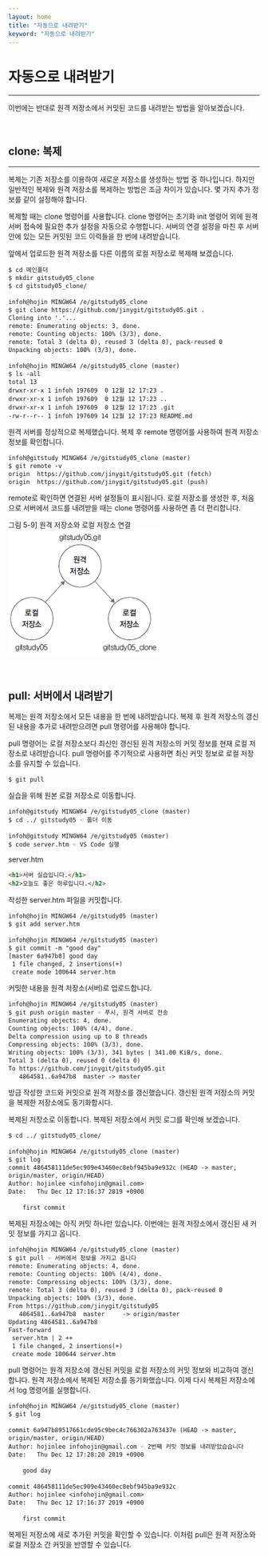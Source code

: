 ```yaml
---
layout: home
title: "자동으로 내려받기"
keyword: "자동으로 내려받기"
---
```


# 자동으로 내려받기
---
이번에는 반대로 원격 저장소에서 커밋된 코드를 내려받는 방법을 알아보겠습니다.

<br>
<a name="1"></a>

## clone: 복제
---
복제는 기존 저장소를 이용하여 새로운 저장소를 생성하는 방법 중 하나입니다. 하지만 일반적인 복제와 원격 저장소를 복제하는 방법은 조금 차이가 있습니다. 몇 가지 추가 정보를 같이 설정해야 합니다.  

복제할 때는 clone 명령어를 사용합니다. clone 명령어는 초기화 init 명령어 외에 원격 서버 접속에 필요한 추가 설정을 자동으로 수행합니다. 서버의 연결 설정을 마친 후 서버 안에 있는 모든 커밋된 코드 이력들을 한 번에 내려받습니다.  

앞에서 업로드한 원격 저장소를 다른 이름의 로컬 저장소로 복제해 보겠습니다.  

```
$ cd 메인폴더
$ mkdir gitstudy05_clone
$ cd gitstudy05_clone/

infoh@hojin MINGW64 /e/gitstudy05_clone
$ git clone https://github.com/jinygit/gitstudy05.git .
Cloning into '.'...
remote: Enumerating objects: 3, done.
remote: Counting objects: 100% (3/3), done.
remote: Total 3 (delta 0), reused 3 (delta 0), pack-reused 0
Unpacking objects: 100% (3/3), done.

infoh@hojin MINGW64 /e/gitstudy05_clone (master)
$ ls -all
total 13
drwxr-xr-x 1 infoh 197609  0 12월 12 17:23 .
drwxr-xr-x 1 infoh 197609  0 12월 12 17:23 ..
drwxr-xr-x 1 infoh 197609  0 12월 12 17:23 .git
-rw-r--r-- 1 infoh 197609 14 12월 12 17:23 README.md
```

원격 서버를 정상적으로 복제했습니다. 복제 후 remote 명령어를 사용하여 원격 저장소 정보를 확인합니다.  

```
infoh@gitstudy MINGW64 /e/gitstudy05_clone (master)
$ git remote -v
origin  https://github.com/jinygit/gitstudy05.git (fetch)
origin  https://github.com/jinygit/gitstudy05.git (push)
```

remote로 확인하면 연결된 서버 설정들이 표시됩니다. 로컬 저장소를 생성한 후, 처음으로 서버에서 코드를 내려받을 때는 clone 명령어를 사용하면 좀 더 편리합니다.  

그림 5-9] 원격 저장소와 로컬 저장소 연결  
![원격 저장소와 로컬 저장소 연결](./img/05-9.jpg)

<br>
<a name="2"></a>

## pull: 서버에서 내려받기
복제는 원격 저장소에서 모든 내용을 한 번에 내려받습니다. 복제 후 원격 저장소의 갱신된 내용을 추가로 내려받으려면 pull 명령어를 사용해야 합니다.  

pull 명령어는 로컬 저장소보다 최신인 갱신된 원격 저장소의 커밋 정보를 현재 로컬 저장소로 내려받습니다. pull 명령어를 주기적으로 사용하면 최신 커밋 정보로 로컬 저장소를 유지할 수 있습니다.  

```
$ git pull
```
 
실습을 위해 원본 로컬 저장소로 이동합니다.  

```
infoh@gitstudy MINGW64 /e/gitstudy05_clone (master)
$ cd ../ gitstudy05 ☜ 폴더 이동

infoh@gitstudy MINGW64 /e/gitstudy05 (master)
$ code server.htm ☜ VS Code 실행
```

server.htm
```html
<h1>서버 실습입니다.</h1>
<h2>오늘도 좋은 하루입니다.</h2>
```
 

작성한 server.htm 파일을 커밋합니다.
```
infoh@hojin MINGW64 /e/gitstudy05 (master)
$ git add server.htm

infoh@hojin MINGW64 /e/gitstudy05 (master)
$ git commit -m "good day"
[master 6a947b8] good day
 1 file changed, 2 insertions(+)
 create mode 100644 server.htm
```

커밋한 내용을 원격 저장소(서버)로 업로드합니다.

```
infoh@hojin MINGW64 /e/gitstudy05 (master)
$ git push origin master ☜ 푸시, 원격 서버로 전송
Enumerating objects: 4, done.
Counting objects: 100% (4/4), done.
Delta compression using up to 8 threads
Compressing objects: 100% (3/3), done.
Writing objects: 100% (3/3), 341 bytes | 341.00 KiB/s, done.
Total 3 (delta 0), reused 0 (delta 0)
To https://github.com/jinygit/gitstudy05.git
   4864581..6a947b8  master -> master
```

방금 작성한 코드와 커밋으로 원격 저장소를 갱신했습니다. 갱신된 원격 저장소의 커밋을 복제한 저장소에도 동기화합시다.  

복제된 저장소로 이동합니다. 복제된 저장소에서 커밋 로그를 확인해 보겠습니다.  

```
$ cd ../ gitstudy05_clone/

infoh@hojin MINGW64 /e/gitstudy05_clone (master)
$ git log
commit 486458111de5ec909e43460ec8ebf945ba9e932c (HEAD -> master, origin/master, origin/HEAD)
Author: hojinlee <infohojin@gmail.com>
Date:   Thu Dec 12 17:16:37 2019 +0900

    first commit
```

복제된 저장소에는 아직 커밋 하나만 있습니다. 이번에는 원격 저장소에서 갱신된 새 커밋 정보를 가지고 옵니다.  

```
infoh@hojin MINGW64 /e/gitstudy05_clone (master)
$ git pull ☜ 서버에서 정보를 가지고 옵니다
remote: Enumerating objects: 4, done.
remote: Counting objects: 100% (4/4), done.
remote: Compressing objects: 100% (3/3), done.
remote: Total 3 (delta 0), reused 3 (delta 0), pack-reused 0
Unpacking objects: 100% (3/3), done.
From https://github.com/jinygit/gitstudy05
   4864581..6a947b8  master     -> origin/master
Updating 4864581..6a947b8
Fast-forward
 server.htm | 2 ++
 1 file changed, 2 insertions(+)
 create mode 100644 server.htm
```

pull 명령어는 원격 저장소에 갱신된 커밋을 로컬 저장소의 커밋 정보와 비교하여 갱신합니다. 원격 저장소에서 복제된 저장소를 동기화했습니다. 이제 다시 복제된 저장소에서 log 명령어를 실행합니다.  

```
infoh@hojin MINGW64 /e/gitstudy05_clone (master)
$ git log

commit 6a947b89517661cde95c9bec4c766302a763437e (HEAD -> master, origin/master, origin/HEAD)
Author: hojinlee infohojin@gmail.com ☜ 2번째 커밋 정보를 내려받았습습니다
Date:   Thu Dec 12 17:28:20 2019 +0900

    good day

commit 486458111de5ec909e43460ec8ebf945ba9e932c
Author: hojinlee <infohojin@gmail.com>
Date:   Thu Dec 12 17:16:37 2019 +0900

    first commit
```

복제된 저장소에 새로 추가된 커밋을 확인할 수 있습니다. 이처럼 pull은 원격 저장소와 로컬 저장소 간 커밋을 반영할 수 있습니다.  

<br><br>